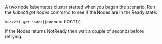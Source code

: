A two node kubernetes cluster started when you began the scenario.  Run the *kubectl get nodes* command to  see if the Nodes are in the Ready state:

`kubectl get nodes`{{execute HOST1}}

If the Nodes returns NotReady then wait a couple of seconds before retrying.
